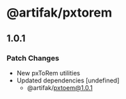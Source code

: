 # @artifak/pxtorem

## 1.0.1

### Patch Changes

- New pxToRem utilities
- Updated dependencies [undefined]
  - @artifak/pxtoem@1.0.1
